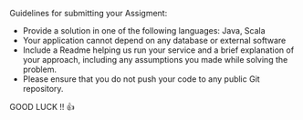 Guidelines for submitting your Assigment: 
- Provide a solution in one of the following languages: Java, Scala
- Your application cannot depend on any database or external software
- Include a Readme helping us run your service and a brief explanation of your approach, including any assumptions you made while solving the problem.  
- Please ensure that you do not push your code to any public Git repository.
  

GOOD LUCK !! :thumbsup:
